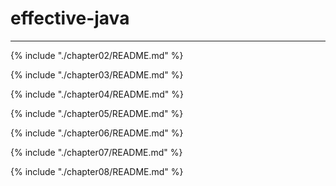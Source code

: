 # effective-java
---
{% include "./chapter02/README.md" %}

{% include "./chapter03/README.md" %}

{% include "./chapter04/README.md" %}

{% include "./chapter05/README.md" %}

{% include "./chapter06/README.md" %}

{% include "./chapter07/README.md" %}

{% include "./chapter08/README.md" %}